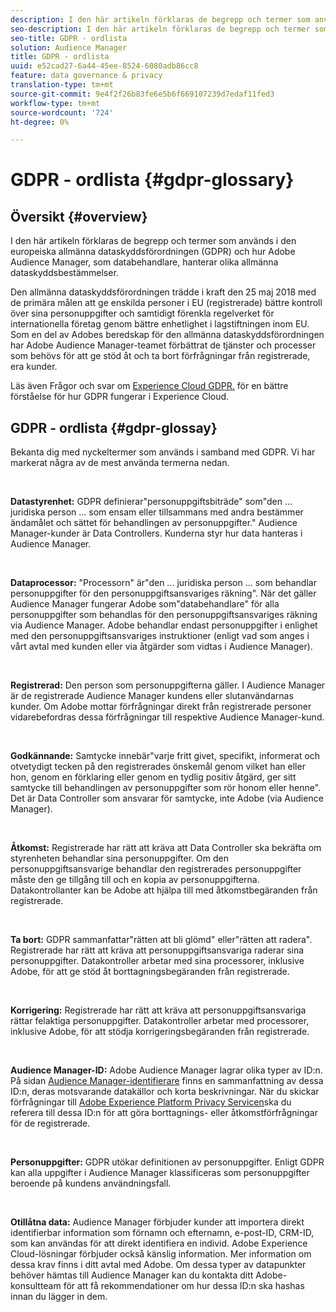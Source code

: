 ```yaml
---
description: I den här artikeln förklaras de begrepp och termer som används i den europeiska allmänna dataskyddsförordningen (GDPR) och hur Adobe Audience Manager, som databehandlare, hanterar olika allmänna dataskyddsbestämmelser.
seo-description: I den här artikeln förklaras de begrepp och termer som används i den europeiska allmänna dataskyddsförordningen (GDPR) och hur Adobe Audience Manager, som databehandlare, hanterar olika allmänna dataskyddsbestämmelser.
seo-title: GDPR - ordlista
solution: Audience Manager
title: GDPR - ordlista
uuid: e52cad27-6a44-45ee-8524-6080adb86cc8
feature: data governance & privacy
translation-type: tm+mt
source-git-commit: 9e4f2f26b83fe6e5b6f669107239d7edaf11fed3
workflow-type: tm+mt
source-wordcount: '724'
ht-degree: 0%

---
```



# GDPR - ordlista {#gdpr-glossary}

## Översikt {#overview}

I den här artikeln förklaras de begrepp och termer som används i den europeiska allmänna dataskyddsförordningen (GDPR) och hur Adobe Audience Manager, som databehandlare, hanterar olika allmänna dataskyddsbestämmelser.

Den allmänna dataskyddsförordningen trädde i kraft den 25 maj 2018 med de primära målen att ge enskilda personer i EU (registrerade) bättre kontroll över sina personuppgifter och samtidigt förenkla regelverket för internationella företag genom bättre enhetlighet i lagstiftningen inom EU. Som en del av Adobes beredskap för den allmänna dataskyddsförordningen har Adobe Audience Manager-teamet förbättrat de tjänster och processer som behövs för att ge stöd åt och ta bort förfrågningar från registrerade, era kunder.

Läs även Frågor och svar om [Experience Cloud GDPR.](https://www.adobe.io/apis/cloudplatform/gdpr/docs/alldocs.html#!api-specification/markdown/narrative/gdpr/gdpr-faq.md) för en bättre förståelse för hur GDPR fungerar i Experience Cloud.

## GDPR - ordlista {#gdpr-glossay}

Bekanta dig med nyckeltermer som används i samband med GDPR. Vi har markerat några av de mest använda termerna nedan.

 

**Datastyrenhet:** GDPR definierar&quot;personuppgiftsbiträde&quot; som&quot;den ... juridiska person ... som ensam eller tillsammans med andra bestämmer ändamålet och sättet för behandlingen av personuppgifter.&quot; Audience Manager-kunder är Data Controllers. Kunderna styr hur data hanteras i Audience Manager.

 

**Dataprocessor:** &quot;Processorn&quot; är&quot;den ... juridiska person ... som behandlar personuppgifter för den personuppgiftsansvariges räkning&quot;. När det gäller Audience Manager fungerar Adobe som&quot;databehandlare&quot; för alla personuppgifter som behandlas för den personuppgiftsansvariges räkning via Audience Manager. Adobe behandlar endast personuppgifter i enlighet med den personuppgiftsansvariges instruktioner (enligt vad som anges i vårt avtal med kunden eller via åtgärder som vidtas i Audience Manager).

 

**Registrerad:** Den person som personuppgifterna gäller. I Audience Manager är de registrerade Audience Manager kundens eller slutanvändarnas kunder. Om Adobe mottar förfrågningar direkt från registrerade personer vidarebefordras dessa förfrågningar till respektive Audience Manager-kund.

 

**Godkännande:** Samtycke innebär&quot;varje fritt givet, specifikt, informerat och otvetydigt tecken på den registrerades önskemål genom vilket han eller hon, genom en förklaring eller genom en tydlig positiv åtgärd, ger sitt samtycke till behandlingen av personuppgifter som rör honom eller henne&quot;. Det är Data Controller som ansvarar för samtycke, inte Adobe (via Audience Manager).

 

**Åtkomst:** Registrerade har rätt att kräva att Data Controller ska bekräfta om styrenheten behandlar sina personuppgifter. Om den personuppgiftsansvarige behandlar den registrerades personuppgifter måste den ge tillgång till och en kopia av personuppgifterna. Datakontrollanter kan be Adobe att hjälpa till med åtkomstbegäranden från registrerade.

 

**Ta bort:** GDPR sammanfattar&quot;rätten att bli glömd&quot; eller&quot;rätten att radera&quot;. Registrerade har rätt att kräva att personuppgiftsansvariga raderar sina personuppgifter. Datakontroller arbetar med sina processorer, inklusive Adobe, för att ge stöd åt borttagningsbegäranden från registrerade.

 

**Korrigering:** Registrerade har rätt att kräva att personuppgiftsansvariga rättar felaktiga personuppgifter. Datakontroller arbetar med processorer, inklusive Adobe, för att stödja korrigeringsbegäranden från registrerade.

 

**Audience Manager-ID:** Adobe Audience Manager lagrar olika typer av ID:n. På sidan [Audience Manager-identifierare](data-privacy-ids.md) finns en sammanfattning av dessa ID:n, deras motsvarande datakällor och korta beskrivningar. När du skickar förfrågningar till [Adobe Experience Platform Privacy Servicen](https://www.adobe.io/apis/experienceplatform/home/services/privacy-service.html)ska du referera till dessa ID:n för att göra borttagnings- eller åtkomstförfrågningar för de registrerade.

 

**Personuppgifter:** GDPR utökar definitionen av personuppgifter. Enligt GDPR kan alla uppgifter i Audience Manager klassificeras som personuppgifter beroende på kundens användningsfall.

 

**Otillåtna data:** Audience Manager förbjuder kunder att importera direkt identifierbar information som förnamn och efternamn, e-post-ID, CRM-ID, som kan användas för att direkt identifiera en individ. Adobe Experience Cloud-lösningar förbjuder också känslig information. Mer information om dessa krav finns i ditt avtal med Adobe. Om dessa typer av datapunkter behöver hämtas till Audience Manager kan du kontakta ditt Adobe-konsultteam för att få rekommendationer om hur dessa ID:n ska hashas innan du lägger in dem.
